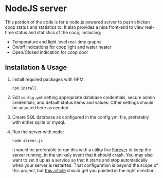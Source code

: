 # NodeJS server
This portion of the code is for a node.js powered server to push chicken coop status and statistics to.
It also provides a nice front-end to view real-time status and statistics of the coop, including;
- Temperature and light level real-time graphs
- On/off indications for coop light and water heater
- Open/Closed indication for coop door


## Installation & Usage

1. Install required packages with NPM:

   ```
   npm install
   ```

2. Edit `config.yml` setting appropriate database credentials, secure admin credentials, and default status items and values. Other settings should be adjusted here as needed.

3. Create SQL database as configured in the config.yml file, preferably with either sqlite or mysql.

4. Run the server with node:

   ```
   node server.js
   ```

   It would be preferable to run this with a utility like [Forever](https://www.npmjs.com/package/forever) to keep the server running, in the unlikely event that it should crash. You may also want to set it up as a service so that it starts and stop automatically when your server is restarted. That configuration is beyond the scope of this project, but [this article](https://www.exratione.com/2011/07/running-a-nodejs-server-as-a-service-using-forever/) should get you pointed in the right direction.
